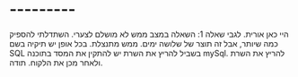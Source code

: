 # ---------
 היי
 כאן אורית.
 לגבי שאלה 1:
השאלה במצב ממש לא מושלם לצערי.
השתדלתי להספיק כמה שיותר, אבל זה תוצר של שלושה ימים.
ממש מתנצלת.
בכל אופן יש תיקיה בשם SQL 
בשביל להריץ את השרת יש להתקין את המסד בתוכנה mySql.
להריץ את השרת ולאחר מכן את הלקוח.
תודה.
